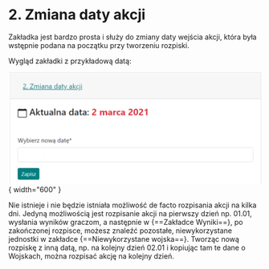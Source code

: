 # 2. Zmiana daty akcji

Zakładka jest bardzo prosta i służy do zmiany daty wejścia akcji, która była wstępnie podana na początku przy tworzeniu rozpiski.

Wygląd zakładki z przykładową datą:

![alt text](image-1.png){ width="600" }

Nie istnieje i nie będzie istniała możliwość de facto rozpisania akcji na kilka dni. Jedyną możliwością jest rozpisanie akcji na pierwszy dzień np. 01.01, wysłania wyników graczom, a następnie w {==Zakładce Wyniki==}, po zakończonej rozpisce, możesz znaleźć pozostałe, niewykorzystane jednostki w zakładce {==Niewykorzystane wojska==}. Tworząc nową rozpiskę z inną datą, np. na kolejny dzień 02.01 i kopiując tam te dane o Wojskach, można rozpisać akcję na kolejny dzień.